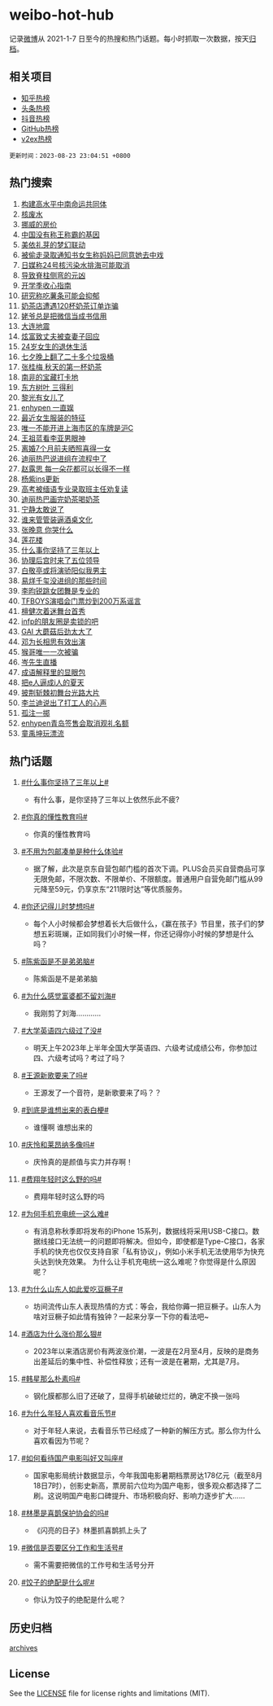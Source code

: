 # weibo-hot-hub

记录[微博](https://www.weibo.com)从 2021-1-7 日至今的热搜和热门话题。每小时抓取一次数据，按天[归档](archives)。

## 相关项目

- [知乎热榜](https://github.com/lonnyzhang423/zhihu-hot-hub)
- [头条热榜](https://github.com/lonnyzhang423/toutiao-hot-hub)
- [抖音热榜](https://github.com/lonnyzhang423/douyin-hot-hub)
- [GitHub热榜](https://github.com/lonnyzhang423/github-hot-hub)
- [v2ex热榜](https://github.com/lonnyzhang423/v2ex-hot-hub)


`更新时间：2023-08-23 23:04:51 +0800`

## 热门搜索

1. [构建高水平中南命运共同体](https://m.weibo.cn/search?containerid=100103type%3D1%26t%3D10%26q%3D%23%E6%9E%84%E5%BB%BA%E9%AB%98%E6%B0%B4%E5%B9%B3%E4%B8%AD%E5%8D%97%E5%91%BD%E8%BF%90%E5%85%B1%E5%90%8C%E4%BD%93%23&stream_entry_id=51&isnewpage=1&extparam=seat%3D1%26c_type%3D51%26dgr%3D0%26pos%3D0%26cate%3D10103%26filter_type%3Drealtimehot%26stream_entry_id%3D51%26display_time%3D1692803090%26pre_seqid%3D1692803090027012103136&luicode=10000011&lfid=106003type%253D25%2526t%253D3%2526disable_hot%253D1%2526filter_type%253Drealtimehot)
1. [核废水](https://m.weibo.cn/search?containerid=100103type%3D1%26t%3D10%26q%3D%E6%A0%B8%E5%BA%9F%E6%B0%B4&stream_entry_id=31&isnewpage=1&extparam=seat%3D1%26c_type%3D31%26flag%3D16%26cate%3D5001%26dgr%3D0%26filter_type%3Drealtimehot%26stream_entry_id%3D31%26realpos%3D1%26pos%3D0%26lcate%3D5001%26band_rank%3D1%26q%3D%25E6%25A0%25B8%25E5%25BA%259F%25E6%25B0%25B4%26display_time%3D1692803090%26pre_seqid%3D1692803090027012103136&luicode=10000011&lfid=106003type%253D25%2526t%253D3%2526disable_hot%253D1%2526filter_type%253Drealtimehot)
1. [挪威的房价](https://m.weibo.cn/search?containerid=100103type%3D1%26t%3D10%26q%3D%E6%8C%AA%E5%A8%81%E7%9A%84%E6%88%BF%E4%BB%B7&stream_entry_id=31&isnewpage=1&extparam=seat%3D1%26c_type%3D31%26flag%3D1%26cate%3D5001%26dgr%3D0%26filter_type%3Drealtimehot%26stream_entry_id%3D31%26realpos%3D2%26pos%3D1%26lcate%3D5001%26band_rank%3D2%26q%3D%25E6%258C%25AA%25E5%25A8%2581%25E7%259A%2584%25E6%2588%25BF%25E4%25BB%25B7%26display_time%3D1692803090%26pre_seqid%3D1692803090027012103136&luicode=10000011&lfid=106003type%253D25%2526t%253D3%2526disable_hot%253D1%2526filter_type%253Drealtimehot)
1. [中国没有称王称霸的基因](https://m.weibo.cn/search?containerid=100103type%3D1%26t%3D10%26q%3D%23%E4%B8%AD%E5%9B%BD%E6%B2%A1%E6%9C%89%E7%A7%B0%E7%8E%8B%E7%A7%B0%E9%9C%B8%E7%9A%84%E5%9F%BA%E5%9B%A0%23&stream_entry_id=31&isnewpage=1&extparam=seat%3D1%26c_type%3D31%26flag%3D0%26cate%3D5001%26dgr%3D0%26filter_type%3Drealtimehot%26stream_entry_id%3D31%26realpos%3D3%26pos%3D2%26lcate%3D5001%26band_rank%3D3%26q%3D%2523%25E4%25B8%25AD%25E5%259B%25BD%25E6%25B2%25A1%25E6%259C%2589%25E7%25A7%25B0%25E7%258E%258B%25E7%25A7%25B0%25E9%259C%25B8%25E7%259A%2584%25E5%259F%25BA%25E5%259B%25A0%2523%26display_time%3D1692803090%26pre_seqid%3D1692803090027012103136&luicode=10000011&lfid=106003type%253D25%2526t%253D3%2526disable_hot%253D1%2526filter_type%253Drealtimehot)
1. [美依礼芽的梦幻联动](https://m.weibo.cn/search?containerid=100103type%3D1%26t%3D10%26q%3D%23%E7%BE%8E%E4%BE%9D%E7%A4%BC%E8%8A%BD%E7%9A%84%E6%A2%A6%E5%B9%BB%E8%81%94%E5%8A%A8%23&stream_entry_id=31&isnewpage=1&extparam=seat%3D1%26c_type%3D31%26topic_ad%3D1%26adid%3D200286%26cate%3D5001%26stream_entry_id%3D31%26dgr%3D0%26pos%3D3%26lcate%3D5001%26filter_type%3Drealtimehot%26is_ad_pos%3D1%26band_rank%3D4%26q%3D%2523%25E7%25BE%258E%25E4%25BE%259D%25E7%25A4%25BC%25E8%258A%25BD%25E7%259A%2584%25E6%25A2%25A6%25E5%25B9%25BB%25E8%2581%2594%25E5%258A%25A8%2523%26display_time%3D1692803090%26pre_seqid%3D1692803090027012103136&luicode=10000011&lfid=106003type%253D25%2526t%253D3%2526disable_hot%253D1%2526filter_type%253Drealtimehot)
1. [被偷走录取通知书女生称妈妈已同意她去中戏](https://m.weibo.cn/search?containerid=100103type%3D1%26t%3D10%26q%3D%23%E8%A2%AB%E5%81%B7%E8%B5%B0%E5%BD%95%E5%8F%96%E9%80%9A%E7%9F%A5%E4%B9%A6%E5%A5%B3%E7%94%9F%E7%A7%B0%E5%A6%88%E5%A6%88%E5%B7%B2%E5%90%8C%E6%84%8F%E5%A5%B9%E5%8E%BB%E4%B8%AD%E6%88%8F%23&stream_entry_id=31&isnewpage=1&extparam=seat%3D1%26c_type%3D31%26flag%3D1%26cate%3D5001%26dgr%3D0%26filter_type%3Drealtimehot%26stream_entry_id%3D31%26realpos%3D4%26pos%3D4%26lcate%3D5001%26band_rank%3D4%26q%3D%2523%25E8%25A2%25AB%25E5%2581%25B7%25E8%25B5%25B0%25E5%25BD%2595%25E5%258F%2596%25E9%2580%259A%25E7%259F%25A5%25E4%25B9%25A6%25E5%25A5%25B3%25E7%2594%259F%25E7%25A7%25B0%25E5%25A6%2588%25E5%25A6%2588%25E5%25B7%25B2%25E5%2590%258C%25E6%2584%258F%25E5%25A5%25B9%25E5%258E%25BB%25E4%25B8%25AD%25E6%2588%258F%2523%26display_time%3D1692803090%26pre_seqid%3D1692803090027012103136&luicode=10000011&lfid=106003type%253D25%2526t%253D3%2526disable_hot%253D1%2526filter_type%253Drealtimehot)
1. [日媒称24号核污染水排海可能取消](https://m.weibo.cn/search?containerid=100103type%3D1%26t%3D10%26q%3D%23%E6%97%A5%E5%AA%92%E7%A7%B024%E5%8F%B7%E6%A0%B8%E6%B1%A1%E6%9F%93%E6%B0%B4%E6%8E%92%E6%B5%B7%E5%8F%AF%E8%83%BD%E5%8F%96%E6%B6%88%23&stream_entry_id=31&isnewpage=1&extparam=seat%3D1%26c_type%3D31%26flag%3D16%26cate%3D5001%26dgr%3D0%26filter_type%3Drealtimehot%26stream_entry_id%3D31%26realpos%3D5%26pos%3D5%26lcate%3D5001%26band_rank%3D5%26q%3D%2523%25E6%2597%25A5%25E5%25AA%2592%25E7%25A7%25B024%25E5%258F%25B7%25E6%25A0%25B8%25E6%25B1%25A1%25E6%259F%2593%25E6%25B0%25B4%25E6%258E%2592%25E6%25B5%25B7%25E5%258F%25AF%25E8%2583%25BD%25E5%258F%2596%25E6%25B6%2588%2523%26display_time%3D1692803090%26pre_seqid%3D1692803090027012103136&luicode=10000011&lfid=106003type%253D25%2526t%253D3%2526disable_hot%253D1%2526filter_type%253Drealtimehot)
1. [导致脊柱侧弯的元凶](https://m.weibo.cn/search?containerid=100103type%3D1%26t%3D10%26q%3D%E5%AF%BC%E8%87%B4%E8%84%8A%E6%9F%B1%E4%BE%A7%E5%BC%AF%E7%9A%84%E5%85%83%E5%87%B6&stream_entry_id=31&isnewpage=1&extparam=seat%3D1%26c_type%3D31%26flag%3D1%26cate%3D5001%26dgr%3D0%26filter_type%3Drealtimehot%26stream_entry_id%3D31%26realpos%3D6%26pos%3D6%26lcate%3D5001%26band_rank%3D6%26q%3D%25E5%25AF%25BC%25E8%2587%25B4%25E8%2584%258A%25E6%259F%25B1%25E4%25BE%25A7%25E5%25BC%25AF%25E7%259A%2584%25E5%2585%2583%25E5%2587%25B6%26display_time%3D1692803090%26pre_seqid%3D1692803090027012103136&luicode=10000011&lfid=106003type%253D25%2526t%253D3%2526disable_hot%253D1%2526filter_type%253Drealtimehot)
1. [开学季收心指南](https://m.weibo.cn/search?containerid=100103type%3D1%26t%3D10%26q%3D%23%E5%BC%80%E5%AD%A6%E5%AD%A3%E6%94%B6%E5%BF%83%E6%8C%87%E5%8D%97%23&stream_entry_id=31&isnewpage=1&extparam=seat%3D1%26c_type%3D31%26adid%3D200256%26cate%3D5001%26dgr%3D0%26filter_type%3Drealtimehot%26stream_entry_id%3D31%26pos%3D7%26lcate%3D5001%26is_ad_pos%3D1%26band_rank%3D7%26q%3D%2523%25E5%25BC%2580%25E5%25AD%25A6%25E5%25AD%25A3%25E6%2594%25B6%25E5%25BF%2583%25E6%258C%2587%25E5%258D%2597%2523%26display_time%3D1692803090%26pre_seqid%3D1692803090027012103136&luicode=10000011&lfid=106003type%253D25%2526t%253D3%2526disable_hot%253D1%2526filter_type%253Drealtimehot)
1. [研究称吃薯条可能会抑郁](https://m.weibo.cn/search?containerid=100103type%3D1%26t%3D10%26q%3D%23%E7%A0%94%E7%A9%B6%E7%A7%B0%E5%90%83%E8%96%AF%E6%9D%A1%E5%8F%AF%E8%83%BD%E4%BC%9A%E6%8A%91%E9%83%81%23&stream_entry_id=31&isnewpage=1&extparam=seat%3D1%26c_type%3D31%26flag%3D1%26cate%3D5001%26dgr%3D0%26filter_type%3Drealtimehot%26stream_entry_id%3D31%26realpos%3D7%26pos%3D8%26lcate%3D5001%26band_rank%3D7%26q%3D%2523%25E7%25A0%2594%25E7%25A9%25B6%25E7%25A7%25B0%25E5%2590%2583%25E8%2596%25AF%25E6%259D%25A1%25E5%258F%25AF%25E8%2583%25BD%25E4%25BC%259A%25E6%258A%2591%25E9%2583%2581%2523%26display_time%3D1692803090%26pre_seqid%3D1692803090027012103136&luicode=10000011&lfid=106003type%253D25%2526t%253D3%2526disable_hot%253D1%2526filter_type%253Drealtimehot)
1. [奶茶店遭遇120杯奶茶订单诈骗](https://m.weibo.cn/search?containerid=100103type%3D1%26t%3D10%26q%3D%23%E5%A5%B6%E8%8C%B6%E5%BA%97%E9%81%AD%E9%81%87120%E6%9D%AF%E5%A5%B6%E8%8C%B6%E8%AE%A2%E5%8D%95%E8%AF%88%E9%AA%97%23&stream_entry_id=31&isnewpage=1&extparam=seat%3D1%26c_type%3D31%26flag%3D0%26cate%3D5001%26dgr%3D0%26filter_type%3Drealtimehot%26stream_entry_id%3D31%26realpos%3D8%26pos%3D9%26lcate%3D5001%26band_rank%3D8%26q%3D%2523%25E5%25A5%25B6%25E8%258C%25B6%25E5%25BA%2597%25E9%2581%25AD%25E9%2581%2587120%25E6%259D%25AF%25E5%25A5%25B6%25E8%258C%25B6%25E8%25AE%25A2%25E5%258D%2595%25E8%25AF%2588%25E9%25AA%2597%2523%26display_time%3D1692803090%26pre_seqid%3D1692803090027012103136&luicode=10000011&lfid=106003type%253D25%2526t%253D3%2526disable_hot%253D1%2526filter_type%253Drealtimehot)
1. [姥爷总是把微信当成书信用](https://m.weibo.cn/search?containerid=100103type%3D1%26t%3D10%26q%3D%E5%A7%A5%E7%88%B7%E6%80%BB%E6%98%AF%E6%8A%8A%E5%BE%AE%E4%BF%A1%E5%BD%93%E6%88%90%E4%B9%A6%E4%BF%A1%E7%94%A8&stream_entry_id=31&isnewpage=1&extparam=seat%3D1%26c_type%3D31%26flag%3D1%26cate%3D5001%26dgr%3D0%26filter_type%3Drealtimehot%26stream_entry_id%3D31%26realpos%3D9%26pos%3D10%26lcate%3D5001%26band_rank%3D9%26q%3D%25E5%25A7%25A5%25E7%2588%25B7%25E6%2580%25BB%25E6%2598%25AF%25E6%258A%258A%25E5%25BE%25AE%25E4%25BF%25A1%25E5%25BD%2593%25E6%2588%2590%25E4%25B9%25A6%25E4%25BF%25A1%25E7%2594%25A8%26display_time%3D1692803090%26pre_seqid%3D1692803090027012103136&luicode=10000011&lfid=106003type%253D25%2526t%253D3%2526disable_hot%253D1%2526filter_type%253Drealtimehot)
1. [大连地震](https://m.weibo.cn/search?containerid=100103type%3D1%26t%3D10%26q%3D%23%E5%A4%A7%E8%BF%9E%E5%9C%B0%E9%9C%87%23&stream_entry_id=31&isnewpage=1&extparam=seat%3D1%26c_type%3D31%26flag%3D16%26cate%3D5001%26dgr%3D0%26filter_type%3Drealtimehot%26stream_entry_id%3D31%26realpos%3D10%26pos%3D11%26lcate%3D5001%26band_rank%3D10%26q%3D%2523%25E5%25A4%25A7%25E8%25BF%259E%25E5%259C%25B0%25E9%259C%2587%2523%26display_time%3D1692803090%26pre_seqid%3D1692803090027012103136&luicode=10000011&lfid=106003type%253D25%2526t%253D3%2526disable_hot%253D1%2526filter_type%253Drealtimehot)
1. [炫富致丈夫被查妻子回应](https://m.weibo.cn/search?containerid=100103type%3D1%26t%3D10%26q%3D%23%E7%82%AB%E5%AF%8C%E8%87%B4%E4%B8%88%E5%A4%AB%E8%A2%AB%E6%9F%A5%E5%A6%BB%E5%AD%90%E5%9B%9E%E5%BA%94%23&stream_entry_id=31&isnewpage=1&extparam=seat%3D1%26c_type%3D31%26flag%3D2%26cate%3D5001%26dgr%3D0%26filter_type%3Drealtimehot%26stream_entry_id%3D31%26realpos%3D11%26pos%3D12%26lcate%3D5001%26band_rank%3D11%26q%3D%2523%25E7%2582%25AB%25E5%25AF%258C%25E8%2587%25B4%25E4%25B8%2588%25E5%25A4%25AB%25E8%25A2%25AB%25E6%259F%25A5%25E5%25A6%25BB%25E5%25AD%2590%25E5%259B%259E%25E5%25BA%2594%2523%26display_time%3D1692803090%26pre_seqid%3D1692803090027012103136&luicode=10000011&lfid=106003type%253D25%2526t%253D3%2526disable_hot%253D1%2526filter_type%253Drealtimehot)
1. [24岁女生的退休生活](https://m.weibo.cn/search?containerid=100103type%3D1%26t%3D10%26q%3D%2324%E5%B2%81%E5%A5%B3%E7%94%9F%E7%9A%84%E9%80%80%E4%BC%91%E7%94%9F%E6%B4%BB%23&stream_entry_id=31&isnewpage=1&extparam=seat%3D1%26c_type%3D31%26flag%3D1%26cate%3D5001%26dgr%3D0%26filter_type%3Drealtimehot%26stream_entry_id%3D31%26realpos%3D12%26pos%3D13%26lcate%3D5001%26band_rank%3D12%26q%3D%252324%25E5%25B2%2581%25E5%25A5%25B3%25E7%2594%259F%25E7%259A%2584%25E9%2580%2580%25E4%25BC%2591%25E7%2594%259F%25E6%25B4%25BB%2523%26display_time%3D1692803090%26pre_seqid%3D1692803090027012103136&luicode=10000011&lfid=106003type%253D25%2526t%253D3%2526disable_hot%253D1%2526filter_type%253Drealtimehot)
1. [七夕晚上翻了二十多个垃圾桶](https://m.weibo.cn/search?containerid=100103type%3D1%26t%3D10%26q%3D%E4%B8%83%E5%A4%95%E6%99%9A%E4%B8%8A%E7%BF%BB%E4%BA%86%E4%BA%8C%E5%8D%81%E5%A4%9A%E4%B8%AA%E5%9E%83%E5%9C%BE%E6%A1%B6&stream_entry_id=31&isnewpage=1&extparam=seat%3D1%26c_type%3D31%26flag%3D1%26cate%3D5001%26dgr%3D0%26filter_type%3Drealtimehot%26stream_entry_id%3D31%26realpos%3D13%26pos%3D14%26lcate%3D5001%26band_rank%3D13%26q%3D%25E4%25B8%2583%25E5%25A4%2595%25E6%2599%259A%25E4%25B8%258A%25E7%25BF%25BB%25E4%25BA%2586%25E4%25BA%258C%25E5%258D%2581%25E5%25A4%259A%25E4%25B8%25AA%25E5%259E%2583%25E5%259C%25BE%25E6%25A1%25B6%26display_time%3D1692803090%26pre_seqid%3D1692803090027012103136&luicode=10000011&lfid=106003type%253D25%2526t%253D3%2526disable_hot%253D1%2526filter_type%253Drealtimehot)
1. [张桂梅 秋天的第一杯奶茶](https://m.weibo.cn/search?containerid=100103type%3D1%26t%3D10%26q%3D%E5%BC%A0%E6%A1%82%E6%A2%85+%E7%A7%8B%E5%A4%A9%E7%9A%84%E7%AC%AC%E4%B8%80%E6%9D%AF%E5%A5%B6%E8%8C%B6&stream_entry_id=31&isnewpage=1&extparam=seat%3D1%26c_type%3D31%26flag%3D1%26cate%3D5001%26dgr%3D0%26filter_type%3Drealtimehot%26stream_entry_id%3D31%26realpos%3D14%26pos%3D15%26lcate%3D5001%26band_rank%3D14%26q%3D%25E5%25BC%25A0%25E6%25A1%2582%25E6%25A2%2585%2520%25E7%25A7%258B%25E5%25A4%25A9%25E7%259A%2584%25E7%25AC%25AC%25E4%25B8%2580%25E6%259D%25AF%25E5%25A5%25B6%25E8%258C%25B6%26display_time%3D1692803090%26pre_seqid%3D1692803090027012103136&luicode=10000011&lfid=106003type%253D25%2526t%253D3%2526disable_hot%253D1%2526filter_type%253Drealtimehot)
1. [南非的宝藏打卡地](https://m.weibo.cn/search?containerid=100103type%3D1%26t%3D10%26q%3D%23%E5%8D%97%E9%9D%9E%E7%9A%84%E5%AE%9D%E8%97%8F%E6%89%93%E5%8D%A1%E5%9C%B0%23&stream_entry_id=31&isnewpage=1&extparam=seat%3D1%26c_type%3D31%26flag%3D0%26adid%3D200410%26cate%3D5001%26dgr%3D0%26filter_type%3Drealtimehot%26stream_entry_id%3D31%26realpos%3D15%26pos%3D16%26lcate%3D5001%26band_rank%3D15%26q%3D%2523%25E5%258D%2597%25E9%259D%259E%25E7%259A%2584%25E5%25AE%259D%25E8%2597%258F%25E6%2589%2593%25E5%258D%25A1%25E5%259C%25B0%2523%26display_time%3D1692803090%26pre_seqid%3D1692803090027012103136&luicode=10000011&lfid=106003type%253D25%2526t%253D3%2526disable_hot%253D1%2526filter_type%253Drealtimehot)
1. [东方树叶 三得利](https://m.weibo.cn/search?containerid=100103type%3D1%26t%3D10%26q%3D%E4%B8%9C%E6%96%B9%E6%A0%91%E5%8F%B6+%E4%B8%89%E5%BE%97%E5%88%A9&stream_entry_id=31&isnewpage=1&extparam=seat%3D1%26c_type%3D31%26flag%3D0%26cate%3D5001%26dgr%3D0%26filter_type%3Drealtimehot%26stream_entry_id%3D31%26realpos%3D16%26pos%3D17%26lcate%3D5001%26band_rank%3D16%26q%3D%25E4%25B8%259C%25E6%2596%25B9%25E6%25A0%2591%25E5%258F%25B6%2520%25E4%25B8%2589%25E5%25BE%2597%25E5%2588%25A9%26display_time%3D1692803090%26pre_seqid%3D1692803090027012103136&luicode=10000011&lfid=106003type%253D25%2526t%253D3%2526disable_hot%253D1%2526filter_type%253Drealtimehot)
1. [黎光有女儿了](https://m.weibo.cn/search?containerid=100103type%3D1%26t%3D10%26q%3D%23%E9%BB%8E%E5%85%89%E6%9C%89%E5%A5%B3%E5%84%BF%E4%BA%86%23&stream_entry_id=31&isnewpage=1&extparam=seat%3D1%26c_type%3D31%26flag%3D1%26cate%3D5001%26dgr%3D0%26filter_type%3Drealtimehot%26stream_entry_id%3D31%26realpos%3D17%26pos%3D18%26lcate%3D5001%26band_rank%3D17%26q%3D%2523%25E9%25BB%258E%25E5%2585%2589%25E6%259C%2589%25E5%25A5%25B3%25E5%2584%25BF%25E4%25BA%2586%2523%26display_time%3D1692803090%26pre_seqid%3D1692803090027012103136&luicode=10000011&lfid=106003type%253D25%2526t%253D3%2526disable_hot%253D1%2526filter_type%253Drealtimehot)
1. [enhypen 一直娱](https://m.weibo.cn/search?containerid=100103type%3D1%26t%3D10%26q%3Denhypen+%E4%B8%80%E7%9B%B4%E5%A8%B1&stream_entry_id=31&isnewpage=1&extparam=seat%3D1%26c_type%3D31%26flag%3D1%26cate%3D5001%26dgr%3D0%26filter_type%3Drealtimehot%26stream_entry_id%3D31%26realpos%3D18%26pos%3D19%26lcate%3D5001%26band_rank%3D18%26q%3Denhypen%2520%25E4%25B8%2580%25E7%259B%25B4%25E5%25A8%25B1%26display_time%3D1692803090%26pre_seqid%3D1692803090027012103136&luicode=10000011&lfid=106003type%253D25%2526t%253D3%2526disable_hot%253D1%2526filter_type%253Drealtimehot)
1. [最近女生服装的特征](https://m.weibo.cn/search?containerid=100103type%3D1%26t%3D10%26q%3D%E6%9C%80%E8%BF%91%E5%A5%B3%E7%94%9F%E6%9C%8D%E8%A3%85%E7%9A%84%E7%89%B9%E5%BE%81&stream_entry_id=31&isnewpage=1&extparam=seat%3D1%26c_type%3D31%26flag%3D1%26cate%3D5001%26dgr%3D0%26filter_type%3Drealtimehot%26stream_entry_id%3D31%26realpos%3D19%26pos%3D20%26lcate%3D5001%26band_rank%3D19%26q%3D%25E6%259C%2580%25E8%25BF%2591%25E5%25A5%25B3%25E7%2594%259F%25E6%259C%258D%25E8%25A3%2585%25E7%259A%2584%25E7%2589%25B9%25E5%25BE%2581%26display_time%3D1692803090%26pre_seqid%3D1692803090027012103136&luicode=10000011&lfid=106003type%253D25%2526t%253D3%2526disable_hot%253D1%2526filter_type%253Drealtimehot)
1. [唯一不能开进上海市区的车牌是沪C](https://m.weibo.cn/search?containerid=100103type%3D1%26t%3D10%26q%3D%E5%94%AF%E4%B8%80%E4%B8%8D%E8%83%BD%E5%BC%80%E8%BF%9B%E4%B8%8A%E6%B5%B7%E5%B8%82%E5%8C%BA%E7%9A%84%E8%BD%A6%E7%89%8C%E6%98%AF%E6%B2%AAC&stream_entry_id=31&isnewpage=1&extparam=seat%3D1%26c_type%3D31%26flag%3D0%26cate%3D5001%26dgr%3D0%26filter_type%3Drealtimehot%26stream_entry_id%3D31%26realpos%3D20%26pos%3D21%26lcate%3D5001%26band_rank%3D20%26q%3D%25E5%2594%25AF%25E4%25B8%2580%25E4%25B8%258D%25E8%2583%25BD%25E5%25BC%2580%25E8%25BF%259B%25E4%25B8%258A%25E6%25B5%25B7%25E5%25B8%2582%25E5%258C%25BA%25E7%259A%2584%25E8%25BD%25A6%25E7%2589%258C%25E6%2598%25AF%25E6%25B2%25AAC%26display_time%3D1692803090%26pre_seqid%3D1692803090027012103136&luicode=10000011&lfid=106003type%253D25%2526t%253D3%2526disable_hot%253D1%2526filter_type%253Drealtimehot)
1. [王祖蓝看李亚男眼神](https://m.weibo.cn/search?containerid=100103type%3D1%26t%3D10%26q%3D%23%E7%8E%8B%E7%A5%96%E8%93%9D%E7%9C%8B%E6%9D%8E%E4%BA%9A%E7%94%B7%E7%9C%BC%E7%A5%9E%23&stream_entry_id=31&isnewpage=1&extparam=seat%3D1%26c_type%3D31%26flag%3D1%26cate%3D5001%26dgr%3D0%26filter_type%3Drealtimehot%26stream_entry_id%3D31%26realpos%3D21%26pos%3D22%26lcate%3D5001%26band_rank%3D21%26q%3D%2523%25E7%258E%258B%25E7%25A5%2596%25E8%2593%259D%25E7%259C%258B%25E6%259D%258E%25E4%25BA%259A%25E7%2594%25B7%25E7%259C%25BC%25E7%25A5%259E%2523%26display_time%3D1692803090%26pre_seqid%3D1692803090027012103136&luicode=10000011&lfid=106003type%253D25%2526t%253D3%2526disable_hot%253D1%2526filter_type%253Drealtimehot)
1. [离婚7个月前夫晒照喜得一女](https://m.weibo.cn/search?containerid=100103type%3D1%26t%3D10%26q%3D%23%E7%A6%BB%E5%A9%9A7%E4%B8%AA%E6%9C%88%E5%89%8D%E5%A4%AB%E6%99%92%E7%85%A7%E5%96%9C%E5%BE%97%E4%B8%80%E5%A5%B3%23&stream_entry_id=31&isnewpage=1&extparam=seat%3D1%26c_type%3D31%26flag%3D2%26cate%3D5001%26dgr%3D0%26filter_type%3Drealtimehot%26stream_entry_id%3D31%26realpos%3D22%26pos%3D23%26lcate%3D5001%26band_rank%3D22%26q%3D%2523%25E7%25A6%25BB%25E5%25A9%259A7%25E4%25B8%25AA%25E6%259C%2588%25E5%2589%258D%25E5%25A4%25AB%25E6%2599%2592%25E7%2585%25A7%25E5%2596%259C%25E5%25BE%2597%25E4%25B8%2580%25E5%25A5%25B3%2523%26display_time%3D1692803090%26pre_seqid%3D1692803090027012103136&luicode=10000011&lfid=106003type%253D25%2526t%253D3%2526disable_hot%253D1%2526filter_type%253Drealtimehot)
1. [迪丽热巴说进组在流程中了](https://m.weibo.cn/search?containerid=100103type%3D1%26t%3D10%26q%3D%23%E8%BF%AA%E4%B8%BD%E7%83%AD%E5%B7%B4%E8%AF%B4%E8%BF%9B%E7%BB%84%E5%9C%A8%E6%B5%81%E7%A8%8B%E4%B8%AD%E4%BA%86%23&stream_entry_id=31&isnewpage=1&extparam=seat%3D1%26c_type%3D31%26flag%3D1%26cate%3D5001%26dgr%3D0%26filter_type%3Drealtimehot%26stream_entry_id%3D31%26realpos%3D23%26pos%3D24%26lcate%3D5001%26band_rank%3D23%26q%3D%2523%25E8%25BF%25AA%25E4%25B8%25BD%25E7%2583%25AD%25E5%25B7%25B4%25E8%25AF%25B4%25E8%25BF%259B%25E7%25BB%2584%25E5%259C%25A8%25E6%25B5%2581%25E7%25A8%258B%25E4%25B8%25AD%25E4%25BA%2586%2523%26display_time%3D1692803090%26pre_seqid%3D1692803090027012103136&luicode=10000011&lfid=106003type%253D25%2526t%253D3%2526disable_hot%253D1%2526filter_type%253Drealtimehot)
1. [赵露思 每一朵花都可以长得不一样](https://m.weibo.cn/search?containerid=100103type%3D1%26t%3D10%26q%3D%E8%B5%B5%E9%9C%B2%E6%80%9D+%E6%AF%8F%E4%B8%80%E6%9C%B5%E8%8A%B1%E9%83%BD%E5%8F%AF%E4%BB%A5%E9%95%BF%E5%BE%97%E4%B8%8D%E4%B8%80%E6%A0%B7&stream_entry_id=31&isnewpage=1&extparam=seat%3D1%26c_type%3D31%26flag%3D2%26cate%3D5001%26dgr%3D0%26filter_type%3Drealtimehot%26stream_entry_id%3D31%26realpos%3D24%26pos%3D25%26lcate%3D5001%26band_rank%3D24%26q%3D%25E8%25B5%25B5%25E9%259C%25B2%25E6%2580%259D%2520%25E6%25AF%258F%25E4%25B8%2580%25E6%259C%25B5%25E8%258A%25B1%25E9%2583%25BD%25E5%258F%25AF%25E4%25BB%25A5%25E9%2595%25BF%25E5%25BE%2597%25E4%25B8%258D%25E4%25B8%2580%25E6%25A0%25B7%26display_time%3D1692803090%26pre_seqid%3D1692803090027012103136&luicode=10000011&lfid=106003type%253D25%2526t%253D3%2526disable_hot%253D1%2526filter_type%253Drealtimehot)
1. [杨紫ins更新](https://m.weibo.cn/search?containerid=100103type%3D1%26t%3D10%26q%3D%E6%9D%A8%E7%B4%ABins%E6%9B%B4%E6%96%B0&stream_entry_id=31&isnewpage=1&extparam=seat%3D1%26c_type%3D31%26flag%3D0%26cate%3D5001%26dgr%3D0%26filter_type%3Drealtimehot%26stream_entry_id%3D31%26realpos%3D25%26pos%3D26%26lcate%3D5001%26band_rank%3D25%26q%3D%25E6%259D%25A8%25E7%25B4%25ABins%25E6%259B%25B4%25E6%2596%25B0%26display_time%3D1692803090%26pre_seqid%3D1692803090027012103136&luicode=10000011&lfid=106003type%253D25%2526t%253D3%2526disable_hot%253D1%2526filter_type%253Drealtimehot)
1. [高考被缅语专业录取班主任劝复读](https://m.weibo.cn/search?containerid=100103type%3D1%26t%3D10%26q%3D%23%E9%AB%98%E8%80%83%E8%A2%AB%E7%BC%85%E8%AF%AD%E4%B8%93%E4%B8%9A%E5%BD%95%E5%8F%96%E7%8F%AD%E4%B8%BB%E4%BB%BB%E5%8A%9D%E5%A4%8D%E8%AF%BB%23&stream_entry_id=31&isnewpage=1&extparam=seat%3D1%26c_type%3D31%26flag%3D1%26cate%3D5001%26dgr%3D0%26filter_type%3Drealtimehot%26stream_entry_id%3D31%26realpos%3D26%26pos%3D27%26lcate%3D5001%26band_rank%3D26%26q%3D%2523%25E9%25AB%2598%25E8%2580%2583%25E8%25A2%25AB%25E7%25BC%2585%25E8%25AF%25AD%25E4%25B8%2593%25E4%25B8%259A%25E5%25BD%2595%25E5%258F%2596%25E7%258F%25AD%25E4%25B8%25BB%25E4%25BB%25BB%25E5%258A%259D%25E5%25A4%258D%25E8%25AF%25BB%2523%26display_time%3D1692803090%26pre_seqid%3D1692803090027012103136&luicode=10000011&lfid=106003type%253D25%2526t%253D3%2526disable_hot%253D1%2526filter_type%253Drealtimehot)
1. [迪丽热巴画完奶茶喝奶茶](https://m.weibo.cn/search?containerid=100103type%3D1%26t%3D10%26q%3D%23%E8%BF%AA%E4%B8%BD%E7%83%AD%E5%B7%B4%E7%94%BB%E5%AE%8C%E5%A5%B6%E8%8C%B6%E5%96%9D%E5%A5%B6%E8%8C%B6%23&stream_entry_id=31&isnewpage=1&extparam=seat%3D1%26c_type%3D31%26flag%3D0%26cate%3D5001%26dgr%3D0%26filter_type%3Drealtimehot%26stream_entry_id%3D31%26realpos%3D27%26pos%3D28%26lcate%3D5001%26band_rank%3D27%26q%3D%2523%25E8%25BF%25AA%25E4%25B8%25BD%25E7%2583%25AD%25E5%25B7%25B4%25E7%2594%25BB%25E5%25AE%258C%25E5%25A5%25B6%25E8%258C%25B6%25E5%2596%259D%25E5%25A5%25B6%25E8%258C%25B6%2523%26display_time%3D1692803090%26pre_seqid%3D1692803090027012103136&luicode=10000011&lfid=106003type%253D25%2526t%253D3%2526disable_hot%253D1%2526filter_type%253Drealtimehot)
1. [宁静太敢说了](https://m.weibo.cn/search?containerid=100103type%3D1%26t%3D10%26q%3D%E5%AE%81%E9%9D%99%E5%A4%AA%E6%95%A2%E8%AF%B4%E4%BA%86&stream_entry_id=31&isnewpage=1&extparam=seat%3D1%26c_type%3D31%26flag%3D1%26cate%3D5001%26dgr%3D0%26filter_type%3Drealtimehot%26stream_entry_id%3D31%26realpos%3D28%26pos%3D29%26lcate%3D5001%26band_rank%3D28%26q%3D%25E5%25AE%2581%25E9%259D%2599%25E5%25A4%25AA%25E6%2595%25A2%25E8%25AF%25B4%25E4%25BA%2586%26display_time%3D1692803090%26pre_seqid%3D1692803090027012103136&luicode=10000011&lfid=106003type%253D25%2526t%253D3%2526disable_hot%253D1%2526filter_type%253Drealtimehot)
1. [谁来管管装逼酒桌文化](https://m.weibo.cn/search?containerid=100103type%3D1%26t%3D10%26q%3D%23%E8%B0%81%E6%9D%A5%E7%AE%A1%E7%AE%A1%E8%A3%85%E9%80%BC%E9%85%92%E6%A1%8C%E6%96%87%E5%8C%96%23&stream_entry_id=31&isnewpage=1&extparam=seat%3D1%26c_type%3D31%26flag%3D0%26cate%3D5001%26dgr%3D0%26filter_type%3Drealtimehot%26stream_entry_id%3D31%26realpos%3D29%26pos%3D30%26lcate%3D5001%26band_rank%3D29%26q%3D%2523%25E8%25B0%2581%25E6%259D%25A5%25E7%25AE%25A1%25E7%25AE%25A1%25E8%25A3%2585%25E9%2580%25BC%25E9%2585%2592%25E6%25A1%258C%25E6%2596%2587%25E5%258C%2596%2523%26display_time%3D1692803090%26pre_seqid%3D1692803090027012103136&luicode=10000011&lfid=106003type%253D25%2526t%253D3%2526disable_hot%253D1%2526filter_type%253Drealtimehot)
1. [张晚意 你哭什么](https://m.weibo.cn/search?containerid=100103type%3D1%26t%3D10%26q%3D%E5%BC%A0%E6%99%9A%E6%84%8F+%E4%BD%A0%E5%93%AD%E4%BB%80%E4%B9%88&stream_entry_id=31&isnewpage=1&extparam=seat%3D1%26c_type%3D31%26flag%3D0%26cate%3D5001%26dgr%3D0%26filter_type%3Drealtimehot%26stream_entry_id%3D31%26realpos%3D30%26pos%3D31%26lcate%3D5001%26band_rank%3D30%26q%3D%25E5%25BC%25A0%25E6%2599%259A%25E6%2584%258F%2520%25E4%25BD%25A0%25E5%2593%25AD%25E4%25BB%2580%25E4%25B9%2588%26display_time%3D1692803090%26pre_seqid%3D1692803090027012103136&luicode=10000011&lfid=106003type%253D25%2526t%253D3%2526disable_hot%253D1%2526filter_type%253Drealtimehot)
1. [莲花楼](https://m.weibo.cn/search?containerid=100103type%3D1%26t%3D10%26q%3D%E8%8E%B2%E8%8A%B1%E6%A5%BC&stream_entry_id=31&isnewpage=1&extparam=seat%3D1%26c_type%3D31%26flag%3D1%26cate%3D5001%26dgr%3D0%26filter_type%3Drealtimehot%26stream_entry_id%3D31%26realpos%3D31%26pos%3D32%26lcate%3D5001%26band_rank%3D31%26q%3D%25E8%258E%25B2%25E8%258A%25B1%25E6%25A5%25BC%26display_time%3D1692803090%26pre_seqid%3D1692803090027012103136&luicode=10000011&lfid=106003type%253D25%2526t%253D3%2526disable_hot%253D1%2526filter_type%253Drealtimehot)
1. [什么事你坚持了三年以上](https://m.weibo.cn/search?containerid=100103type%3D1%26t%3D10%26q%3D%23%E4%BB%80%E4%B9%88%E4%BA%8B%E4%BD%A0%E5%9D%9A%E6%8C%81%E4%BA%86%E4%B8%89%E5%B9%B4%E4%BB%A5%E4%B8%8A%23&stream_entry_id=31&isnewpage=1&extparam=seat%3D1%26c_type%3D31%26flag%3D1%26cate%3D5001%26dgr%3D0%26filter_type%3Drealtimehot%26stream_entry_id%3D31%26realpos%3D32%26pos%3D33%26lcate%3D5001%26band_rank%3D32%26q%3D%2523%25E4%25BB%2580%25E4%25B9%2588%25E4%25BA%258B%25E4%25BD%25A0%25E5%259D%259A%25E6%258C%2581%25E4%25BA%2586%25E4%25B8%2589%25E5%25B9%25B4%25E4%25BB%25A5%25E4%25B8%258A%2523%26display_time%3D1692803090%26pre_seqid%3D1692803090027012103136&luicode=10000011&lfid=106003type%253D25%2526t%253D3%2526disable_hot%253D1%2526filter_type%253Drealtimehot)
1. [协理后宫时来了五位领导](https://m.weibo.cn/search?containerid=100103type%3D1%26t%3D10%26q%3D%E5%8D%8F%E7%90%86%E5%90%8E%E5%AE%AB%E6%97%B6%E6%9D%A5%E4%BA%86%E4%BA%94%E4%BD%8D%E9%A2%86%E5%AF%BC&stream_entry_id=31&isnewpage=1&extparam=seat%3D1%26c_type%3D31%26flag%3D1%26cate%3D5001%26dgr%3D0%26filter_type%3Drealtimehot%26stream_entry_id%3D31%26realpos%3D33%26pos%3D34%26lcate%3D5001%26band_rank%3D33%26q%3D%25E5%258D%258F%25E7%2590%2586%25E5%2590%258E%25E5%25AE%25AB%25E6%2597%25B6%25E6%259D%25A5%25E4%25BA%2586%25E4%25BA%2594%25E4%25BD%258D%25E9%25A2%2586%25E5%25AF%25BC%26display_time%3D1692803090%26pre_seqid%3D1692803090027012103136&luicode=10000011&lfid=106003type%253D25%2526t%253D3%2526disable_hot%253D1%2526filter_type%253Drealtimehot)
1. [白敬亭或将演骄阳似我男主](https://m.weibo.cn/search?containerid=100103type%3D1%26t%3D10%26q%3D%23%E7%99%BD%E6%95%AC%E4%BA%AD%E6%88%96%E5%B0%86%E6%BC%94%E9%AA%84%E9%98%B3%E4%BC%BC%E6%88%91%E7%94%B7%E4%B8%BB%23&stream_entry_id=31&isnewpage=1&extparam=seat%3D1%26c_type%3D31%26flag%3D1%26cate%3D5001%26dgr%3D0%26filter_type%3Drealtimehot%26stream_entry_id%3D31%26realpos%3D34%26pos%3D35%26lcate%3D5001%26band_rank%3D34%26q%3D%2523%25E7%2599%25BD%25E6%2595%25AC%25E4%25BA%25AD%25E6%2588%2596%25E5%25B0%2586%25E6%25BC%2594%25E9%25AA%2584%25E9%2598%25B3%25E4%25BC%25BC%25E6%2588%2591%25E7%2594%25B7%25E4%25B8%25BB%2523%26display_time%3D1692803090%26pre_seqid%3D1692803090027012103136&luicode=10000011&lfid=106003type%253D25%2526t%253D3%2526disable_hot%253D1%2526filter_type%253Drealtimehot)
1. [易烊千玺没进组的那些时间](https://m.weibo.cn/search?containerid=100103type%3D1%26t%3D10%26q%3D%23%E6%98%93%E7%83%8A%E5%8D%83%E7%8E%BA%E6%B2%A1%E8%BF%9B%E7%BB%84%E7%9A%84%E9%82%A3%E4%BA%9B%E6%97%B6%E9%97%B4%23&stream_entry_id=31&isnewpage=1&extparam=seat%3D1%26c_type%3D31%26flag%3D0%26cate%3D5001%26dgr%3D0%26filter_type%3Drealtimehot%26stream_entry_id%3D31%26realpos%3D35%26pos%3D36%26lcate%3D5001%26band_rank%3D35%26q%3D%2523%25E6%2598%2593%25E7%2583%258A%25E5%258D%2583%25E7%258E%25BA%25E6%25B2%25A1%25E8%25BF%259B%25E7%25BB%2584%25E7%259A%2584%25E9%2582%25A3%25E4%25BA%259B%25E6%2597%25B6%25E9%2597%25B4%2523%26display_time%3D1692803090%26pre_seqid%3D1692803090027012103136&luicode=10000011&lfid=106003type%253D25%2526t%253D3%2526disable_hot%253D1%2526filter_type%253Drealtimehot)
1. [李昀锐跳女团舞是专业的](https://m.weibo.cn/search?containerid=100103type%3D1%26t%3D10%26q%3D%23%E6%9D%8E%E6%98%80%E9%94%90%E8%B7%B3%E5%A5%B3%E5%9B%A2%E8%88%9E%E6%98%AF%E4%B8%93%E4%B8%9A%E7%9A%84%23&stream_entry_id=31&isnewpage=1&extparam=seat%3D1%26c_type%3D31%26flag%3D1%26cate%3D5001%26dgr%3D0%26filter_type%3Drealtimehot%26stream_entry_id%3D31%26realpos%3D36%26pos%3D37%26lcate%3D5001%26band_rank%3D36%26q%3D%2523%25E6%259D%258E%25E6%2598%2580%25E9%2594%2590%25E8%25B7%25B3%25E5%25A5%25B3%25E5%259B%25A2%25E8%2588%259E%25E6%2598%25AF%25E4%25B8%2593%25E4%25B8%259A%25E7%259A%2584%2523%26display_time%3D1692803090%26pre_seqid%3D1692803090027012103136&luicode=10000011&lfid=106003type%253D25%2526t%253D3%2526disable_hot%253D1%2526filter_type%253Drealtimehot)
1. [TFBOYS演唱会门票炒到200万系谣言](https://m.weibo.cn/search?containerid=100103type%3D1%26t%3D10%26q%3D%23TFBOYS%E6%BC%94%E5%94%B1%E4%BC%9A%E9%97%A8%E7%A5%A8%E7%82%92%E5%88%B0200%E4%B8%87%E7%B3%BB%E8%B0%A3%E8%A8%80%23&stream_entry_id=31&isnewpage=1&extparam=seat%3D1%26c_type%3D31%26flag%3D0%26cate%3D5001%26dgr%3D0%26filter_type%3Drealtimehot%26stream_entry_id%3D31%26realpos%3D37%26pos%3D38%26lcate%3D5001%26band_rank%3D37%26q%3D%2523TFBOYS%25E6%25BC%2594%25E5%2594%25B1%25E4%25BC%259A%25E9%2597%25A8%25E7%25A5%25A8%25E7%2582%2592%25E5%2588%25B0200%25E4%25B8%2587%25E7%25B3%25BB%25E8%25B0%25A3%25E8%25A8%2580%2523%26display_time%3D1692803090%26pre_seqid%3D1692803090027012103136&luicode=10000011&lfid=106003type%253D25%2526t%253D3%2526disable_hot%253D1%2526filter_type%253Drealtimehot)
1. [檀健次着迷舞台首秀](https://m.weibo.cn/search?containerid=100103type%3D1%26t%3D10%26q%3D%23%E6%AA%80%E5%81%A5%E6%AC%A1%E7%9D%80%E8%BF%B7%E8%88%9E%E5%8F%B0%E9%A6%96%E7%A7%80%23&stream_entry_id=31&isnewpage=1&extparam=seat%3D1%26c_type%3D31%26flag%3D1%26cate%3D5001%26dgr%3D0%26filter_type%3Drealtimehot%26stream_entry_id%3D31%26realpos%3D38%26pos%3D39%26lcate%3D5001%26band_rank%3D38%26q%3D%2523%25E6%25AA%2580%25E5%2581%25A5%25E6%25AC%25A1%25E7%259D%2580%25E8%25BF%25B7%25E8%2588%259E%25E5%258F%25B0%25E9%25A6%2596%25E7%25A7%2580%2523%26display_time%3D1692803090%26pre_seqid%3D1692803090027012103136&luicode=10000011&lfid=106003type%253D25%2526t%253D3%2526disable_hot%253D1%2526filter_type%253Drealtimehot)
1. [infp的朋友圈是卖锁的吧](https://m.weibo.cn/search?containerid=100103type%3D1%26t%3D10%26q%3Dinfp%E7%9A%84%E6%9C%8B%E5%8F%8B%E5%9C%88%E6%98%AF%E5%8D%96%E9%94%81%E7%9A%84%E5%90%A7&stream_entry_id=31&isnewpage=1&extparam=seat%3D1%26c_type%3D31%26flag%3D0%26cate%3D5001%26dgr%3D0%26filter_type%3Drealtimehot%26stream_entry_id%3D31%26realpos%3D39%26pos%3D40%26lcate%3D5001%26band_rank%3D39%26q%3Dinfp%25E7%259A%2584%25E6%259C%258B%25E5%258F%258B%25E5%259C%2588%25E6%2598%25AF%25E5%258D%2596%25E9%2594%2581%25E7%259A%2584%25E5%2590%25A7%26display_time%3D1692803090%26pre_seqid%3D1692803090027012103136&luicode=10000011&lfid=106003type%253D25%2526t%253D3%2526disable_hot%253D1%2526filter_type%253Drealtimehot)
1. [GAI 大蘑菇后劲太大了](https://m.weibo.cn/search?containerid=100103type%3D1%26t%3D10%26q%3DGAI+%E5%A4%A7%E8%98%91%E8%8F%87%E5%90%8E%E5%8A%B2%E5%A4%AA%E5%A4%A7%E4%BA%86&stream_entry_id=31&isnewpage=1&extparam=seat%3D1%26c_type%3D31%26flag%3D0%26cate%3D5001%26dgr%3D0%26filter_type%3Drealtimehot%26stream_entry_id%3D31%26realpos%3D40%26pos%3D41%26lcate%3D5001%26band_rank%3D40%26q%3DGAI%2520%25E5%25A4%25A7%25E8%2598%2591%25E8%258F%2587%25E5%2590%258E%25E5%258A%25B2%25E5%25A4%25AA%25E5%25A4%25A7%25E4%25BA%2586%26display_time%3D1692803090%26pre_seqid%3D1692803090027012103136&luicode=10000011&lfid=106003type%253D25%2526t%253D3%2526disable_hot%253D1%2526filter_type%253Drealtimehot)
1. [邓为长相思有效出演](https://m.weibo.cn/search?containerid=100103type%3D1%26t%3D10%26q%3D%23%E9%82%93%E4%B8%BA%E9%95%BF%E7%9B%B8%E6%80%9D%E6%9C%89%E6%95%88%E5%87%BA%E6%BC%94%23&stream_entry_id=31&isnewpage=1&extparam=seat%3D1%26c_type%3D31%26flag%3D0%26cate%3D5001%26dgr%3D0%26filter_type%3Drealtimehot%26stream_entry_id%3D31%26realpos%3D41%26pos%3D42%26lcate%3D5001%26band_rank%3D41%26q%3D%2523%25E9%2582%2593%25E4%25B8%25BA%25E9%2595%25BF%25E7%259B%25B8%25E6%2580%259D%25E6%259C%2589%25E6%2595%2588%25E5%2587%25BA%25E6%25BC%2594%2523%26display_time%3D1692803090%26pre_seqid%3D1692803090027012103136&luicode=10000011&lfid=106003type%253D25%2526t%253D3%2526disable_hot%253D1%2526filter_type%253Drealtimehot)
1. [猴哥唯一一次被骗](https://m.weibo.cn/search?containerid=100103type%3D1%26t%3D10%26q%3D%E7%8C%B4%E5%93%A5%E5%94%AF%E4%B8%80%E4%B8%80%E6%AC%A1%E8%A2%AB%E9%AA%97&stream_entry_id=31&isnewpage=1&extparam=seat%3D1%26c_type%3D31%26flag%3D0%26cate%3D5001%26dgr%3D0%26filter_type%3Drealtimehot%26stream_entry_id%3D31%26realpos%3D42%26pos%3D43%26lcate%3D5001%26band_rank%3D42%26q%3D%25E7%258C%25B4%25E5%2593%25A5%25E5%2594%25AF%25E4%25B8%2580%25E4%25B8%2580%25E6%25AC%25A1%25E8%25A2%25AB%25E9%25AA%2597%26display_time%3D1692803090%26pre_seqid%3D1692803090027012103136&luicode=10000011&lfid=106003type%253D25%2526t%253D3%2526disable_hot%253D1%2526filter_type%253Drealtimehot)
1. [岑先生直播](https://m.weibo.cn/search?containerid=100103type%3D1%26t%3D10%26q%3D%E5%B2%91%E5%85%88%E7%94%9F%E7%9B%B4%E6%92%AD&stream_entry_id=31&isnewpage=1&extparam=seat%3D1%26c_type%3D31%26flag%3D0%26cate%3D5001%26dgr%3D0%26filter_type%3Drealtimehot%26stream_entry_id%3D31%26realpos%3D43%26pos%3D44%26lcate%3D5001%26band_rank%3D43%26q%3D%25E5%25B2%2591%25E5%2585%2588%25E7%2594%259F%25E7%259B%25B4%25E6%2592%25AD%26display_time%3D1692803090%26pre_seqid%3D1692803090027012103136&luicode=10000011&lfid=106003type%253D25%2526t%253D3%2526disable_hot%253D1%2526filter_type%253Drealtimehot)
1. [成语解释里的显眼包](https://m.weibo.cn/search?containerid=100103type%3D1%26t%3D10%26q%3D%23%E6%88%90%E8%AF%AD%E8%A7%A3%E9%87%8A%E9%87%8C%E7%9A%84%E6%98%BE%E7%9C%BC%E5%8C%85%23&stream_entry_id=31&isnewpage=1&extparam=seat%3D1%26c_type%3D31%26flag%3D1%26cate%3D5001%26dgr%3D0%26filter_type%3Drealtimehot%26stream_entry_id%3D31%26realpos%3D44%26pos%3D45%26lcate%3D5001%26band_rank%3D44%26q%3D%2523%25E6%2588%2590%25E8%25AF%25AD%25E8%25A7%25A3%25E9%2587%258A%25E9%2587%258C%25E7%259A%2584%25E6%2598%25BE%25E7%259C%25BC%25E5%258C%2585%2523%26display_time%3D1692803090%26pre_seqid%3D1692803090027012103136&luicode=10000011&lfid=106003type%253D25%2526t%253D3%2526disable_hot%253D1%2526filter_type%253Drealtimehot)
1. [把e人逼成i人的夏天](https://m.weibo.cn/search?containerid=100103type%3D1%26t%3D10%26q%3D%23%E6%8A%8Ae%E4%BA%BA%E9%80%BC%E6%88%90i%E4%BA%BA%E7%9A%84%E5%A4%8F%E5%A4%A9%23&stream_entry_id=31&isnewpage=1&extparam=seat%3D1%26c_type%3D31%26flag%3D1%26cate%3D5001%26dgr%3D0%26filter_type%3Drealtimehot%26stream_entry_id%3D31%26realpos%3D45%26pos%3D46%26lcate%3D5001%26band_rank%3D45%26q%3D%2523%25E6%258A%258Ae%25E4%25BA%25BA%25E9%2580%25BC%25E6%2588%2590i%25E4%25BA%25BA%25E7%259A%2584%25E5%25A4%258F%25E5%25A4%25A9%2523%26display_time%3D1692803090%26pre_seqid%3D1692803090027012103136&luicode=10000011&lfid=106003type%253D25%2526t%253D3%2526disable_hot%253D1%2526filter_type%253Drealtimehot)
1. [披荆斩棘初舞台光路大片](https://m.weibo.cn/search?containerid=100103type%3D1%26t%3D10%26q%3D%23%E6%8A%AB%E8%8D%86%E6%96%A9%E6%A3%98%E5%88%9D%E8%88%9E%E5%8F%B0%E5%85%89%E8%B7%AF%E5%A4%A7%E7%89%87%23&stream_entry_id=31&isnewpage=1&extparam=seat%3D1%26c_type%3D31%26flag%3D0%26cate%3D5001%26dgr%3D0%26filter_type%3Drealtimehot%26stream_entry_id%3D31%26realpos%3D46%26pos%3D47%26lcate%3D5001%26band_rank%3D46%26q%3D%2523%25E6%258A%25AB%25E8%258D%2586%25E6%2596%25A9%25E6%25A3%2598%25E5%2588%259D%25E8%2588%259E%25E5%258F%25B0%25E5%2585%2589%25E8%25B7%25AF%25E5%25A4%25A7%25E7%2589%2587%2523%26display_time%3D1692803090%26pre_seqid%3D1692803090027012103136&luicode=10000011&lfid=106003type%253D25%2526t%253D3%2526disable_hot%253D1%2526filter_type%253Drealtimehot)
1. [李兰迪说出了打工人的心声](https://m.weibo.cn/search?containerid=100103type%3D1%26t%3D10%26q%3D%23%E6%9D%8E%E5%85%B0%E8%BF%AA%E8%AF%B4%E5%87%BA%E4%BA%86%E6%89%93%E5%B7%A5%E4%BA%BA%E7%9A%84%E5%BF%83%E5%A3%B0%23&stream_entry_id=31&isnewpage=1&extparam=seat%3D1%26c_type%3D31%26flag%3D0%26cate%3D5001%26dgr%3D0%26filter_type%3Drealtimehot%26stream_entry_id%3D31%26realpos%3D47%26pos%3D48%26lcate%3D5001%26band_rank%3D47%26q%3D%2523%25E6%259D%258E%25E5%2585%25B0%25E8%25BF%25AA%25E8%25AF%25B4%25E5%2587%25BA%25E4%25BA%2586%25E6%2589%2593%25E5%25B7%25A5%25E4%25BA%25BA%25E7%259A%2584%25E5%25BF%2583%25E5%25A3%25B0%2523%26display_time%3D1692803090%26pre_seqid%3D1692803090027012103136&luicode=10000011&lfid=106003type%253D25%2526t%253D3%2526disable_hot%253D1%2526filter_type%253Drealtimehot)
1. [孤注一掷](https://m.weibo.cn/search?containerid=100103type%3D1%26t%3D10%26q%3D%E5%AD%A4%E6%B3%A8%E4%B8%80%E6%8E%B7&stream_entry_id=31&isnewpage=1&extparam=seat%3D1%26c_type%3D31%26flag%3D1%26cate%3D5001%26dgr%3D0%26filter_type%3Drealtimehot%26stream_entry_id%3D31%26realpos%3D48%26pos%3D49%26lcate%3D5001%26band_rank%3D48%26q%3D%25E5%25AD%25A4%25E6%25B3%25A8%25E4%25B8%2580%25E6%258E%25B7%26display_time%3D1692803090%26pre_seqid%3D1692803090027012103136&luicode=10000011&lfid=106003type%253D25%2526t%253D3%2526disable_hot%253D1%2526filter_type%253Drealtimehot)
1. [enhypen青岛签售会取消观礼名额](https://m.weibo.cn/search?containerid=100103type%3D1%26t%3D10%26q%3D%23enhypen%E9%9D%92%E5%B2%9B%E7%AD%BE%E5%94%AE%E4%BC%9A%E5%8F%96%E6%B6%88%E8%A7%82%E7%A4%BC%E5%90%8D%E9%A2%9D%23&stream_entry_id=31&isnewpage=1&extparam=seat%3D1%26c_type%3D31%26flag%3D1%26cate%3D5001%26dgr%3D0%26filter_type%3Drealtimehot%26stream_entry_id%3D31%26realpos%3D49%26pos%3D50%26lcate%3D5001%26band_rank%3D49%26q%3D%2523enhypen%25E9%259D%2592%25E5%25B2%259B%25E7%25AD%25BE%25E5%2594%25AE%25E4%25BC%259A%25E5%258F%2596%25E6%25B6%2588%25E8%25A7%2582%25E7%25A4%25BC%25E5%2590%258D%25E9%25A2%259D%2523%26display_time%3D1692803090%26pre_seqid%3D1692803090027012103136&luicode=10000011&lfid=106003type%253D25%2526t%253D3%2526disable_hot%253D1%2526filter_type%253Drealtimehot)
1. [童禹坤玩漂流](https://m.weibo.cn/search?containerid=100103type%3D1%26t%3D10%26q%3D%E7%AB%A5%E7%A6%B9%E5%9D%A4%E7%8E%A9%E6%BC%82%E6%B5%81&stream_entry_id=31&isnewpage=1&extparam=seat%3D1%26c_type%3D31%26flag%3D1%26cate%3D5001%26dgr%3D0%26filter_type%3Drealtimehot%26stream_entry_id%3D31%26realpos%3D50%26pos%3D51%26lcate%3D5001%26band_rank%3D50%26q%3D%25E7%25AB%25A5%25E7%25A6%25B9%25E5%259D%25A4%25E7%258E%25A9%25E6%25BC%2582%25E6%25B5%2581%26display_time%3D1692803090%26pre_seqid%3D1692803090027012103136&luicode=10000011&lfid=106003type%253D25%2526t%253D3%2526disable_hot%253D1%2526filter_type%253Drealtimehot)

## 热门话题

1. [#什么事你坚持了三年以上#](https://m.weibo.cn/search?containerid=231522type%3D1%26t%3D10%26q%3D%23%E4%BB%80%E4%B9%88%E4%BA%8B%E4%BD%A0%E5%9D%9A%E6%8C%81%E4%BA%86%E4%B8%89%E5%B9%B4%E4%BB%A5%E4%B8%8A%23&stream_entry_id=128&isnewpage=1&extparam=seat%3D1%26dgr%3D0%26cate%3D5004%26pos%3D1-0-0%26lcate%3D5004%26unitid%3D1692797679813%26c_type%3D128%26display_time%3D1692803091%26pre_seqid%3D16928030915790179246&luicode=10000011&lfid=231648_-_4)
    - 有什么事，是你坚持了三年以上依然乐此不疲?

1. [#你真的懂性教育吗#](https://m.weibo.cn/search?containerid=231522type%3D1%26t%3D10%26q%3D%23%E4%BD%A0%E7%9C%9F%E7%9A%84%E6%87%82%E6%80%A7%E6%95%99%E8%82%B2%E5%90%97%23&stream_entry_id=128&isnewpage=1&extparam=seat%3D1%26dgr%3D0%26cate%3D5004%26pos%3D1-0-1%26lcate%3D5004%26unitid%3D1692772668135%26c_type%3D128%26display_time%3D1692803091%26pre_seqid%3D16928030915790179246&luicode=10000011&lfid=231648_-_4)
    - 你真的懂性教育吗

1. [#不用为包邮凑单是种什么体验#](https://m.weibo.cn/search?containerid=231522type%3D1%26t%3D10%26q%3D%23%E4%B8%8D%E7%94%A8%E4%B8%BA%E5%8C%85%E9%82%AE%E5%87%91%E5%8D%95%E6%98%AF%E7%A7%8D%E4%BB%80%E4%B9%88%E4%BD%93%E9%AA%8C%23&stream_entry_id=128&isnewpage=1&extparam=seat%3D1%26dgr%3D0%26cate%3D5004%26pos%3D1-0-2%26lcate%3D5004%26unitid%3D1692799468778%26c_type%3D128%26display_time%3D1692803091%26pre_seqid%3D16928030915790179246&luicode=10000011&lfid=231648_-_4)
    - 据了解，此次是京东自营包邮门槛的首次下调。PLUS会员买自营商品可享无限免邮，不限次数、不限单价、不限额度。普通用户自营免邮门槛从99元降至59元，仍享京东“211限时达”等优质服务。

1. [#你还记得儿时梦想吗#](https://m.weibo.cn/search?containerid=231522type%3D1%26t%3D10%26q%3D%23%E4%BD%A0%E8%BF%98%E8%AE%B0%E5%BE%97%E5%84%BF%E6%97%B6%E6%A2%A6%E6%83%B3%E5%90%97%23&stream_entry_id=128&isnewpage=1&extparam=seat%3D1%26dgr%3D0%26cate%3D5004%26pos%3D1-0-3%26lcate%3D5004%26unitid%3D1692788910791%26c_type%3D128%26display_time%3D1692803091%26pre_seqid%3D16928030915790179246&luicode=10000011&lfid=231648_-_4)
    - 每个人小时候都会梦想着长大后做什么，《赢在孩子》节目里，孩子们的梦想五彩斑斓，正如同我们小时候一样，你还记得你小时候的梦想是什么吗？

1. [#陈紫函是不是弟弟脑#](https://m.weibo.cn/search?containerid=231522type%3D1%26t%3D10%26q%3D%23%E9%99%88%E7%B4%AB%E5%87%BD%E6%98%AF%E4%B8%8D%E6%98%AF%E5%BC%9F%E5%BC%9F%E8%84%91%23&stream_entry_id=128&isnewpage=1&extparam=seat%3D1%26dgr%3D0%26cate%3D5004%26pos%3D1-0-4%26lcate%3D5004%26unitid%3D1692787689492%26c_type%3D128%26display_time%3D1692803091%26pre_seqid%3D16928030915790179246&luicode=10000011&lfid=231648_-_4)
    - 陈紫函是不是弟弟脑

1. [#为什么感觉富婆都不留刘海#](https://m.weibo.cn/search?containerid=231522type%3D1%26t%3D10%26q%3D%23%E4%B8%BA%E4%BB%80%E4%B9%88%E6%84%9F%E8%A7%89%E5%AF%8C%E5%A9%86%E9%83%BD%E4%B8%8D%E7%95%99%E5%88%98%E6%B5%B7%23&stream_entry_id=128&isnewpage=1&extparam=seat%3D1%26dgr%3D0%26cate%3D5004%26pos%3D1-0-5%26lcate%3D5004%26unitid%3D1692692002435%26c_type%3D128%26display_time%3D1692803091%26pre_seqid%3D16928030915790179246&luicode=10000011&lfid=231648_-_4)
    - 我刚剪了刘海…………

1. [#大学英语四六级过了没#](https://m.weibo.cn/search?containerid=231522type%3D1%26t%3D10%26q%3D%23%E5%A4%A7%E5%AD%A6%E8%8B%B1%E8%AF%AD%E5%9B%9B%E5%85%AD%E7%BA%A7%E8%BF%87%E4%BA%86%E6%B2%A1%23&stream_entry_id=128&isnewpage=1&extparam=seat%3D1%26dgr%3D0%26cate%3D5004%26pos%3D1-0-6%26lcate%3D5004%26unitid%3D1692790440331%26c_type%3D128%26display_time%3D1692803091%26pre_seqid%3D16928030915790179246&luicode=10000011&lfid=231648_-_4)
    - 明天上午2023年上半年全国大学英语四、六级考试成绩公布，你参加过四、六级考试吗？考过了吗？

1. [#王源新歌要来了吗#](https://m.weibo.cn/search?containerid=231522type%3D1%26t%3D10%26q%3D%23%E7%8E%8B%E6%BA%90%E6%96%B0%E6%AD%8C%E8%A6%81%E6%9D%A5%E4%BA%86%E5%90%97%23&stream_entry_id=128&isnewpage=1&extparam=seat%3D1%26dgr%3D0%26cate%3D5004%26pos%3D1-0-7%26lcate%3D5004%26unitid%3D1692707920607%26c_type%3D128%26display_time%3D1692803091%26pre_seqid%3D16928030915790179246&luicode=10000011&lfid=231648_-_4)
    - 王源发了一个音符，是新歌要来了吗？？

1. [#到底是谁想出来的表白梗#](https://m.weibo.cn/search?containerid=231522type%3D1%26t%3D10%26q%3D%23%E5%88%B0%E5%BA%95%E6%98%AF%E8%B0%81%E6%83%B3%E5%87%BA%E6%9D%A5%E7%9A%84%E8%A1%A8%E7%99%BD%E6%A2%97%23&stream_entry_id=128&isnewpage=1&extparam=seat%3D1%26dgr%3D0%26cate%3D5004%26pos%3D1-0-8%26lcate%3D5004%26unitid%3D1692792509018%26c_type%3D128%26display_time%3D1692803091%26pre_seqid%3D16928030915790179246&luicode=10000011&lfid=231648_-_4)
    - 谁懂啊 谁想出来的

1. [#庆怜和莱昂纳多像吗#](https://m.weibo.cn/search?containerid=231522type%3D1%26t%3D10%26q%3D%23%E5%BA%86%E6%80%9C%E5%92%8C%E8%8E%B1%E6%98%82%E7%BA%B3%E5%A4%9A%E5%83%8F%E5%90%97%23&stream_entry_id=128&isnewpage=1&extparam=seat%3D1%26dgr%3D0%26cate%3D5004%26pos%3D1-0-9%26lcate%3D5004%26unitid%3D1692786823930%26c_type%3D128%26display_time%3D1692803091%26pre_seqid%3D16928030915790179246&luicode=10000011&lfid=231648_-_4)
    - 庆怜真的是颜值与实力并存啊！

1. [#费翔年轻时这么野的吗#](https://m.weibo.cn/search?containerid=231522type%3D1%26t%3D10%26q%3D%23%E8%B4%B9%E7%BF%94%E5%B9%B4%E8%BD%BB%E6%97%B6%E8%BF%99%E4%B9%88%E9%87%8E%E7%9A%84%E5%90%97%23&stream_entry_id=128&isnewpage=1&extparam=seat%3D1%26dgr%3D0%26cate%3D5004%26pos%3D1-0-10%26lcate%3D5004%26unitid%3D1692779016939%26c_type%3D128%26display_time%3D1692803091%26pre_seqid%3D16928030915790179246&luicode=10000011&lfid=231648_-_4)
    - 费翔年轻时这么野的吗

1. [#为何手机充电统一这么难#](https://m.weibo.cn/search?containerid=231522type%3D1%26t%3D10%26q%3D%23%E4%B8%BA%E4%BD%95%E6%89%8B%E6%9C%BA%E5%85%85%E7%94%B5%E7%BB%9F%E4%B8%80%E8%BF%99%E4%B9%88%E9%9A%BE%23&stream_entry_id=128&isnewpage=1&extparam=seat%3D1%26dgr%3D0%26cate%3D5004%26pos%3D1-0-11%26lcate%3D5004%26unitid%3D1692791911002%26c_type%3D128%26display_time%3D1692803091%26pre_seqid%3D16928030915790179246&luicode=10000011&lfid=231648_-_4)
    - 有消息称秋季即将发布的iPhone 15系列，数据线将采用USB-C接口。数据线接口无法统一的问题即将解决。但如今，即使都是Type-C接口，各家手机的快充也仅仅支持自家「私有协议」，例如小米手机无法使用华为快充头达到快充效果。
为什么让手机充电统一这么难呢？你觉得是什么原因呢？

1. [#为什么山东人如此爱吃豆橛子#](https://m.weibo.cn/search?containerid=231522type%3D1%26t%3D10%26q%3D%23%E4%B8%BA%E4%BB%80%E4%B9%88%E5%B1%B1%E4%B8%9C%E4%BA%BA%E5%A6%82%E6%AD%A4%E7%88%B1%E5%90%83%E8%B1%86%E6%A9%9B%E5%AD%90%23&stream_entry_id=128&isnewpage=1&extparam=seat%3D1%26dgr%3D0%26cate%3D5004%26pos%3D1-0-12%26lcate%3D5004%26unitid%3D1692705198825%26c_type%3D128%26display_time%3D1692803091%26pre_seqid%3D16928030915790179246&luicode=10000011&lfid=231648_-_4)
    - 坊间流传山东人表现热情的方式：等会，我给你薅一把豆橛子。山东人为啥对豆橛子如此情有独钟？一起来分享一下你的看法吧~

1. [#酒店为什么涨价那么狠#](https://m.weibo.cn/search?containerid=231522type%3D1%26t%3D10%26q%3D%23%E9%85%92%E5%BA%97%E4%B8%BA%E4%BB%80%E4%B9%88%E6%B6%A8%E4%BB%B7%E9%82%A3%E4%B9%88%E7%8B%A0%23&stream_entry_id=128&isnewpage=1&extparam=seat%3D1%26dgr%3D0%26cate%3D5004%26pos%3D1-0-13%26lcate%3D5004%26unitid%3D1692715126672%26c_type%3D128%26display_time%3D1692803091%26pre_seqid%3D16928030915790179246&luicode=10000011&lfid=231648_-_4)
    - 2023年以来酒店房价有两波涨价潮，一波是在2月至4月，反映的是商务出差延后的集中性、补偿性释放；还有一波是在暑期，尤其是7月。

1. [#韩星那么朴素吗#](https://m.weibo.cn/search?containerid=231522type%3D1%26t%3D10%26q%3D%23%E9%9F%A9%E6%98%9F%E9%82%A3%E4%B9%88%E6%9C%B4%E7%B4%A0%E5%90%97%23&stream_entry_id=128&isnewpage=1&extparam=seat%3D1%26dgr%3D0%26cate%3D5004%26pos%3D1-0-14%26lcate%3D5004%26unitid%3D1692703367292%26c_type%3D128%26display_time%3D1692803091%26pre_seqid%3D16928030915790179246&luicode=10000011&lfid=231648_-_4)
    - 钢化膜都那么旧了还破了，显得手机破破烂烂的，确定不换一张吗

1. [#为什么年轻人喜欢看音乐节#](https://m.weibo.cn/search?containerid=231522type%3D1%26t%3D10%26q%3D%23%E4%B8%BA%E4%BB%80%E4%B9%88%E5%B9%B4%E8%BD%BB%E4%BA%BA%E5%96%9C%E6%AC%A2%E7%9C%8B%E9%9F%B3%E4%B9%90%E8%8A%82%23&stream_entry_id=128&isnewpage=1&extparam=seat%3D1%26dgr%3D0%26cate%3D5004%26pos%3D1-0-15%26lcate%3D5004%26unitid%3D1692702223323%26c_type%3D128%26display_time%3D1692803091%26pre_seqid%3D16928030915790179246&luicode=10000011&lfid=231648_-_4)
    - 对于年轻人来说，去看音乐节已经成了一种新的解压方式。那么你为什么喜欢看因为节呢？ ​

1. [#如何看待国产电影叫好又叫座#](https://m.weibo.cn/search?containerid=231522type%3D1%26t%3D10%26q%3D%23%E5%A6%82%E4%BD%95%E7%9C%8B%E5%BE%85%E5%9B%BD%E4%BA%A7%E7%94%B5%E5%BD%B1%E5%8F%AB%E5%A5%BD%E5%8F%88%E5%8F%AB%E5%BA%A7%23&stream_entry_id=128&isnewpage=1&extparam=seat%3D1%26dgr%3D0%26cate%3D5004%26pos%3D1-0-16%26lcate%3D5004%26unitid%3D1692695895124%26c_type%3D128%26display_time%3D1692803091%26pre_seqid%3D16928030915790179246&luicode=10000011&lfid=231648_-_4)
    - 国家电影局统计数据显示，今年我国电影暑期档票房达178亿元（截至8月18日7时），创影史新高，票房前六位均为国产电影，很多观众都选择了二刷。这说明国产电影口碑提升、市场积极向好、影响力逐步扩大……

1. [#林墨是喜鹊保护协会的吗#](https://m.weibo.cn/search?containerid=231522type%3D1%26t%3D10%26q%3D%23%E6%9E%97%E5%A2%A8%E6%98%AF%E5%96%9C%E9%B9%8A%E4%BF%9D%E6%8A%A4%E5%8D%8F%E4%BC%9A%E7%9A%84%E5%90%97%23&stream_entry_id=128&isnewpage=1&extparam=seat%3D1%26dgr%3D0%26cate%3D5004%26pos%3D1-0-17%26lcate%3D5004%26unitid%3D1692676976432%26c_type%3D128%26display_time%3D1692803091%26pre_seqid%3D16928030915790179246&luicode=10000011&lfid=231648_-_4)
    - 《闪亮的日子》林墨抓喜鹊抓上头了

1. [#微信是否要区分工作和生活号#](https://m.weibo.cn/search?containerid=231522type%3D1%26t%3D10%26q%3D%23%E5%BE%AE%E4%BF%A1%E6%98%AF%E5%90%A6%E8%A6%81%E5%8C%BA%E5%88%86%E5%B7%A5%E4%BD%9C%E5%92%8C%E7%94%9F%E6%B4%BB%E5%8F%B7%23&stream_entry_id=128&isnewpage=1&extparam=seat%3D1%26dgr%3D0%26cate%3D5004%26pos%3D1-0-18%26lcate%3D5004%26unitid%3D1692662854177%26c_type%3D128%26display_time%3D1692803091%26pre_seqid%3D16928030915790179246&luicode=10000011&lfid=231648_-_4)
    - 需不需要把微信的工作号和生活号分开

1. [#饺子的绝配是什么呢#](https://m.weibo.cn/search?containerid=231522type%3D1%26t%3D10%26q%3D%23%E9%A5%BA%E5%AD%90%E7%9A%84%E7%BB%9D%E9%85%8D%E6%98%AF%E4%BB%80%E4%B9%88%E5%91%A2%23&stream_entry_id=128&isnewpage=1&extparam=seat%3D1%26dgr%3D0%26cate%3D5004%26pos%3D1-0-19%26lcate%3D5004%26unitid%3D1692659539579%26c_type%3D128%26display_time%3D1692803091%26pre_seqid%3D16928030915790179246&luicode=10000011&lfid=231648_-_4)
    - 你认为饺子的绝配是什么呢？


## 历史归档

[archives](archives)

## License

See the [LICENSE](LICENSE) file for license rights and limitations (MIT).

